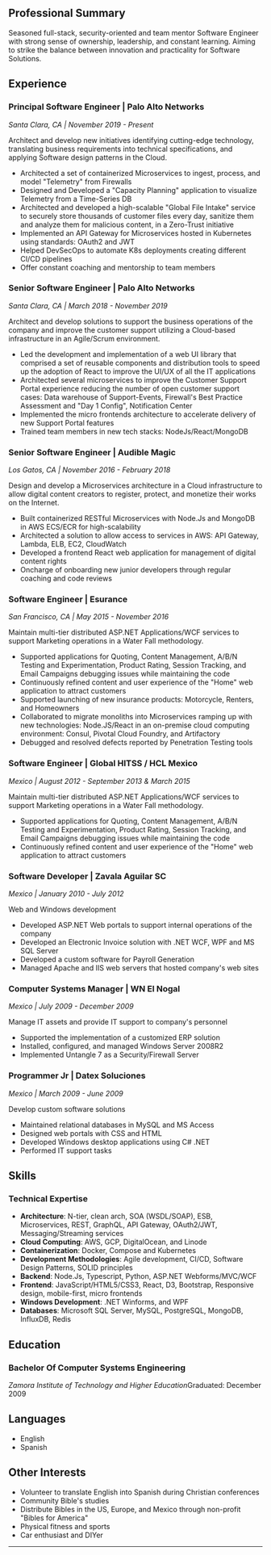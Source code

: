 ## Professional Summary

Seasoned full-stack, security-oriented and team mentor Software Engineer with strong sense of ownership, leadership, and constant learning. Aiming to strike the balance between innovation and practicality for Software Solutions.

## Experience

### Principal Software Engineer | Palo Alto Networks

*Santa Clara, CA | November 2019 - Present*

Architect and develop new initiatives identifying cutting-edge technology, translating business requirements into technical specifications, and applying Software design patterns in the Cloud.

- Architected a set of containerized Microservices to ingest, process, and model "Telemetry" from Firewalls
- Designed and Developed a "Capacity Planning" application to visualize Telemetry from a Time-Series DB
- Architected and developed a high-scalable "Global File Intake" service to securely store thousands of customer files every day, sanitize them and analyze them for malicious content, in a Zero-Trust initiative
- Implemented an API Gateway for Microservices hosted in Kubernetes using standards: OAuth2 and JWT
- Helped DevSecOps to automate K8s deployments creating different CI/CD pipelines
- Offer constant coaching and mentorship to team members


### Senior Software Engineer | Palo Alto Networks

*Santa Clara, CA | March 2018 - November 2019*

Architect and develop solutions to support the business operations of the company and improve the customer support utilizing a Cloud-based infrastructure in an Agile/Scrum environment.

- Led the development and implementation of a web UI library that comprised a set of reusable components and distribution tools to speed up the adoption of React to improve the UI/UX of all the IT applications
- Architected several microservices to improve the Customer Support Portal experience reducing the number of open customer support cases: Data warehouse of Support-Events, Firewall's Best Practice Assessment and "Day 1 Config", Notification Center
- Implemented the micro frontends architecture to accelerate delivery of new Support Portal features
- Trained team members in new tech stacks: NodeJs/React/MongoDB


### Senior Software Engineer | Audible Magic

*Los Gatos, CA | November 2016 - February 2018*

Design and develop a Microservices architecture in a Cloud infrastructure to allow digital content creators to register, protect, and monetize their works on the Internet.

- Built containerized RESTful Microservices with Node.Js and MongoDB in AWS ECS/ECR for high-scalability
- Architected a solution to allow access to services in AWS: API Gateway, Lambda, ELB, EC2, CloudWatch
- Developed a frontend React web application for management of digital content rights
- Oncharge of onboarding new junior developers through regular coaching and code reviews


### Software Engineer | Esurance

*San Francisco, CA | May 2015 - November 2016*

Maintain multi-tier distributed ASP.NET Applications/WCF services to support Marketing operations in a Water Fall methodology.

- Supported applications for Quoting, Content Management, A/B/N Testing and Experimentation, Product Rating, Session Tracking, and Email Campaigns debugging issues while maintaining the code
- Continuously refined content and user experience of the "Home" web application to attract customers
- Supported launching of new insurance products: Motorcycle, Renters, and Homeowners
- Collaborated to migrate monoliths into Microservices ramping up with new technologies: Node.JS/React in an on-premise cloud computing environment: Consul, Pivotal Cloud Foundry, and Artifactory
- Debugged and resolved defects reported by Penetration Testing tools


### Software Engineer | Global HITSS / HCL Mexico

*Mexico | August 2012 - September 2013 & March 2015*

Maintain multi-tier distributed ASP.NET Applications/WCF services to support Marketing operations in a Water Fall methodology.

- Supported applications for Quoting, Content Management, A/B/N Testing and Experimentation, Product Rating, Session Tracking, and Email Campaigns debugging issues while maintaining the code
- Continuously refined content and user experience of the "Home" web application to attract customers


### Software Developer | Zavala Aguilar SC

*Mexico | January 2010 - July 2012*

Web and Windows development

- Developed ASP.NET Web portals to support internal operations of the company
- Developed an Electronic Invoice solution with .NET WCF, WPF and MS SQL Server
- Developed a custom software for Payroll Generation
- Managed Apache and IIS web servers that hosted company's web sites


### Computer Systems Manager | WN El Nogal

*Mexico | July 2009 - December 2009*

Manage IT assets and provide IT support to company's personnel

- Supported the implementation of a customized ERP solution
- Installed, configured, and managed Windows Server 2008R2
- Implemented Untangle 7 as a Security/Firewall Server


### Programmer Jr | Datex Soluciones

*Mexico | March 2009 - June 2009*

Develop custom software solutions

- Maintained relational databases in MySQL and MS Access
- Designed web portals with CSS and HTML
- Developed Windows desktop applications using C# .NET
- Performed IT support tasks


## Skills

### Technical Expertise

- **Architecture**: N-tier, clean arch, SOA (WSDL/SOAP), ESB, Microservices, REST, GraphQL, API Gateway, OAuth2/JWT, Messaging/Streaming services
- **Cloud Computing**: AWS, GCP, DigitalOcean, and Linode
- **Containerization**: Docker, Compose and Kubernetes
- **Development Methodologies**: Agile development, CI/CD, Software Design Patterns, SOLID principles
- **Backend**: Node.Js, Typescript, Python, ASP.NET Webforms/MVC/WCF
- **Frontend**: JavaScript/HTML5/CSS3, React, D3, Bootstrap, Responsive design, mobile-first, micro frontends
- **Windows Development**: .NET Winforms, and WPF
- **Databases**: Microsoft SQL Server, MySQL, PostgreSQL, MongoDB, InfluxDB, Redis


## Education

### Bachelor Of Computer Systems Engineering

*Zamora Institute of Technology and Higher Education*Graduated: December 2009

## Languages

- English
- Spanish


## Other Interests

- Volunteer to translate English into Spanish during Christian conferences
- Community Bible's studies
- Distribute Bibles in the US, Europe, and Mexico through non-profit "Bibles for America"
- Physical fitness and sports
- Car enthusiast and DIYer


---
